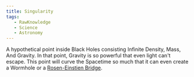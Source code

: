 ```yaml
---
title: Singularity
tags:
   - RawKnowledge
   - Science
   - Astronomy
---
```

A hypothetical point inside Black Holes consisting Infinite Density, Mass, And Gravity. In that point, Gravity is so powerful that even light can't escape. This point will curve the Spacetime so much that it can even create a Wormhole or a <a href="https://en.wikipedia.org/wiki/Wormhole">Rosen-Einstien Bridge</a>.

